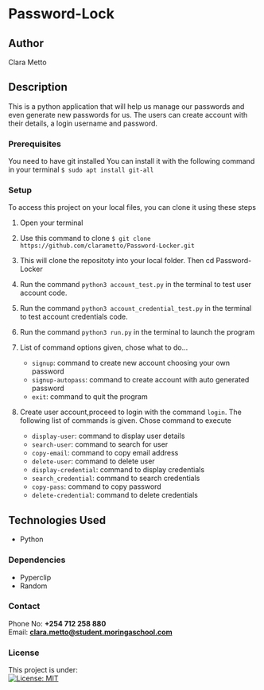 # Password-Lock
## Author
Clara Metto
## Description
This is a python application that will help us manage our passwords and even generate new passwords for us. The users can create account with their details, a login username and password.
### Prerequisites
You need to have git installed
You can install it with the following command in your terminal
`$ sudo apt install git-all`
### Setup
To access this project on your local files, you can clone it using these steps
1. Open your terminal
1. Use this command to clone `$ git clone https://github.com/clarametto/Password-Locker.git`
1. This will clone the repositoty into your local folder. Then cd Password-Locker
1. Run the command `python3 account_test.py` in the terminal to test user account code.
1. Run the command `python3 account_credential_test.py` in the terminal to test account credentials code.

1. Run the command `python3 run.py` in the terminal to launch the program
1. List of command options given, chose what to do...
   - `signup`: command to create new account choosing your own password
   - `signup-autopass`: command to create account with auto generated password
   - `exit`: command to quit the program
1. Create user account,proceed to login with the command `login`. The following list of commands is given. Chose command to execute
   - `display-user`: command to display user details
   - `search-user`: command to search for user
   - `copy-email`: command to copy email address
   - `delete-user`: command to delete user
   - `display-credential`: command to display credentials
   - `search_credential`: command to search credentials
   - `copy-pass`: command to copy password
   - `delete-credential`: command to delete credentials
## Technologies Used
- Python
### Dependencies
* Pyperclip
* Random
### Contact
Phone No: **+254 712 258 880**  
Email: **[clara.metto@student.moringaschool.com](mailto:clara.metto@student.moringaschool.com)**
### License
This project is under:  
[![License: MIT](https://img.shields.io/badge/License-MIT-yellow.svg)](/LICENSE)
